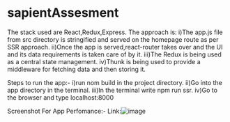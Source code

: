 # sapientAssesment
The stack used are React,Redux,Express.
The approach is:
i)The app.js file from src directory is stringified and served on the homepage route as per SSR approach.
ii)Once the app is served,react-router takes over and the UI and its data requirements is taken care of by it.
iii)The Redux is being used as a central state management.
iv)Thunk is being used to provide a middleware for fetching data and then storing it.

Steps to run the app:-
i)run nom build in the project directory.
ii)Go into the app directory in the terminal.
iii)In the terminal write npm run ssr.
iv)Go to the browser and type localhost:8000

Screenshot For App Perfomance:-
Link:![image](https://user-images.githubusercontent.com/25960943/96171516-a840a880-0f42-11eb-87cc-8ddbb0519e59.png)

